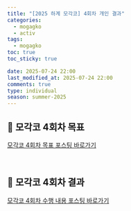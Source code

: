 ```yaml
---
title: "[2025 하계 모각코] 4회차 개인 결과"
categories:
  - mogagko
  - activ
tags:
  - mogagko
toc: true
toc_sticky: true

date: 2025-07-24 22:00
last_modified_at: 2025-07-24 22:00
comments: true
type: individual
season: summer-2025
---
```


## 📍 모각코 4회차 목표
[모각코 4회차 목표 포스팅 바로가기]()

<br>

## 📍 모각코 4회차 결과
[모각코 4회차 수행 내용 포스팅 바로가기]()

<br>